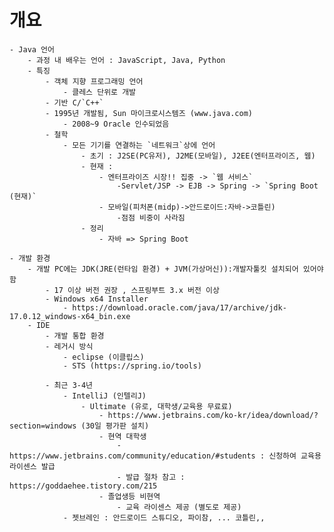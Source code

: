 # 개요
    - Java 언어
        - 과정 내 배우는 언어 : JavaScript, Java, Python
        - 특징
            - 객체 지향 프로그래밍 언어
                - 클레스 단위로 개발
            - 기반 C/`C++`
            - 1995년 개발됨, Sun 마이크로시스템즈 (www.java.com)
                - 2008~9 Oracle 인수되었음
            - 철학
                - 모든 기기를 연결하는 `네트워크`상에 언어
                    - 초기 : J2SE(PC유저), J2ME(모바일), J2EE(엔터프라이즈, 웹)
                    - 현재 : 
                        - 엔터프라이즈 시장!! 집중 -> `웹 서비스`
                            -Servlet/JSP -> EJB -> Spring -> `Spring Boot (현재)`
                        - 모바일(피처폰(midp)->안드로이드:자바->코틀린)
                            -점점 비중이 사라짐
                    - 정리
                        - 자바 => Spring Boot

    - 개발 환경
        - 개발 PC에는 JDK(JRE(런타임 환경) + JVM(가상머신)):개발자툴킷 설치되어 있어야함
            - 17 이상 버전 권장 , 스프링부트 3.x 버전 이상
            - Windows x64 Installer
                - https://download.oracle.com/java/17/archive/jdk-17.0.12_windows-x64_bin.exe  
        - IDE
            - 개발 통합 환경
            - 레거시 방식 
                - eclipse (이클립스) 
                - STS (https://spring.io/tools)
                
            - 최근 3-4년  
                - IntelliJ (인텔리J)
                    - Ultimate (유로, 대학생/교육용 무료료)
                        - https://www.jetbrains.com/ko-kr/idea/download/?section=windows (30일 평가판 설치)
                        - 현역 대학생
                            - https://www.jetbrains.com/community/education/#students : 신청하여 교육용 라이센스 발급
                            - 발급 절차 참고 : https://goddaehee.tistory.com/215
                        - 졸업생등 비현역
                            - 교육 라이센스 제공 (별도로 제공)
                - 젯브레인 : 안드로이드 스튜디오, 파이참, ... 코틀린,,  
                        